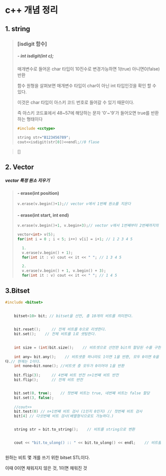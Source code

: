 # c++ 개념 정리

## 1. string

> ### [isdigit 함수]
>
> ##### - int isdigit(int c);	
>
> 매개변수로 들어온 char 타입이 10진수로 변경가능하면 1(true) 아니면0(false)반환
>
> 함수 원형을 살펴보면 매개변수 타입이 char이 아닌 int 타입인것을 확인 할 수 있다.
>
> 이것은 char 타입이 아스키 코드 번호로 들어갈 수 있기 때문이다.
>
> 즉 아스키 코드표에서 48~57에 해당하는 문자 '0'~'9'가 들어오면 true를 반환하는 형태이다 
>
> ```c++
> #include <cctype>
> 
> string str="B123456789";
> cout<<isdigit(str[0])<<endl;//0 flase
> ```

>[]
>
>

## 2. Vector

#####    vector 특정 원소 지우기


>#### - erase(int position)
>
>```c++
>v.erase(v.begin()+1);// vector v에서 1번째 원소를 지운다
>```
>
>#### - erase(int start, int end)
>
>```c++
>v.erase(v.begin()+1, v.begin+3);// vector v에서 1번째부터 2번째까지의 원소를 지운다
>```
>
>```c++
>vector<int> v(5);
>for(int i = 0 ; i < 5; i++) v[i] = i+1; // 1 2 3 4 5
>
>   1. 
>   v.erase(v.begin() + 1);
>   for(int it : v) cout << it << " "; // 1 3 4 5
>
>   2. 
>   v.erase(v.begin() + 1, v.begin() + 3);
>   for(int it : v) cout << it << " "; // 1 4 5
>```



## 3.Bitset

```c++
#include <bitset>

  
    bitset<10> bit; // bitset을 선언, 총 10개의 비트를 의미한다.
 

    bit.reset();     // 전체 비트를 0으로 리셋한다.
    bit.set();    // 전체 비트를 1로 셋팅한다.
   

    int size = (int)bit.size();    // 비트셋으로 선언한 bit의 할당된 수를 구한다
   
    int any= bit.any();    // 비트셋중 하나라도 1이면 1을 반환, 모두 0이면 0을 반환한
다.// 현재는 1이다.
	int none=bit.none(); //비트셋 중 모두가 0이어야 1을 반환
    
	bit.flip(3);     // 4번째 비트 반전 n+1번째 비트 반전
 	bit.flip();      // 전체 비트 반전


    bit.set(0, true);    // 첫번째 비트는 true, 네번째 비트는 false 할당
    bit.set(3, false);
 
	//cout>>
    bit.test(0) // n+1번째 비트 검사 (1인지 0인지) // 첫번째 비트 검사
    bit[4] // 다섯번째 비트 검사(배열형식으로도 가능하다.)


    string str = bit.to_string();    // 비트를 string으로 변환


    cout << "bit.to_ulong() :: " << bit.to_ulong() << endl;    // 비트를 숫자로 변환 //bit.to_ulong() / bit.to_ullong()
 
```

원하는 비트 몇 개를 쓰기 위한 bitset STL이다. 

이때 0이면 채워지지 않은 것, 1이면 채워진 것




